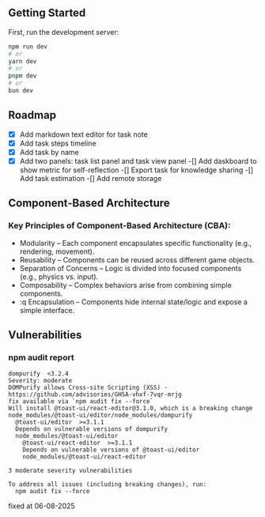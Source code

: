 ## Getting Started

First, run the development server:

```bash
npm run dev
# or
yarn dev
# or
pnpm dev
# or
bun dev
```

## Roadmap

-[x] Add markdown text editor for task note
-[x] Add task steps timeline
-[x] Add task by name
-[x] Add two panels: task list panel and task view panel
-[] Add daskboard to show metric for self-reflection
-[] Export task for knowledge sharing
-[] Add task estimation 
-[] Add remote storage

## Component-Based Architecture

### Key Principles of Component-Based Architecture (CBA):

- Modularity – Each component encapsulates specific functionality (e.g., rendering, movement).
- Reusability – Components can be reused across different game objects.
- Separation of Concerns – Logic is divided into focused components (e.g., physics vs. input).
- Composability – Complex behaviors arise from combining simple components.
- :q
Encapsulation – Components hide internal state/logic and expose a simple interface.

## Vulnerabilities

### npm audit report

```
dompurify  <3.2.4
Severity: moderate
DOMPurify allows Cross-site Scripting (XSS) - https://github.com/advisories/GHSA-vhxf-7vqr-mrjg
fix available via `npm audit fix --force`
Will install @toast-ui/react-editor@3.1.0, which is a breaking change
node_modules/@toast-ui/editor/node_modules/dompurify
  @toast-ui/editor  >=3.1.1
  Depends on vulnerable versions of dompurify
  node_modules/@toast-ui/editor
    @toast-ui/react-editor  >=3.1.1
    Depends on vulnerable versions of @toast-ui/editor
    node_modules/@toast-ui/react-editor

3 moderate severity vulnerabilities

To address all issues (including breaking changes), run:
  npm audit fix --force
```
fixed at 06-08-2025

